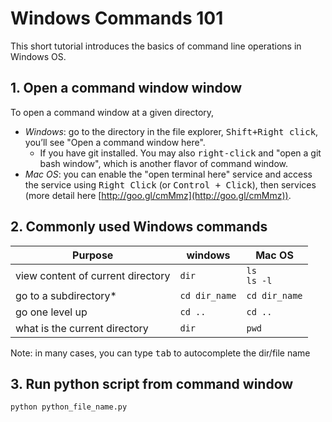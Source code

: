 # Windows Commands 101

This short tutorial introduces the basics of command line operations in Windows OS. 

## 1. Open a command window window
To open a command window at a given directory, 

- *Windows*: go to the directory in the file explorer, <kbd>Shift+Right click</kbd>, you’ll see "Open a command window here". 
    + If you have git installed. You may also <kbd>right-click</kbd> and "open a git bash window", which is another flavor of command window.
- *Mac OS*: you can enable the "open terminal here" service and access the service using <kbd>Right Click</kbd> (or <kbd>Control + Click</kbd>), then services (more detail here [http://goo.gl/cmMmz](http://goo.gl/cmMmz)).

## 2. Commonly used Windows commands

Purpose | windows | Mac OS
--|--|--
view content of current directory | `dir` | `ls` <br/> `ls -l`
go to a subdirectory*  | `cd dir_name` | `cd dir_name`
go one level up | `cd ..` | `cd ..`
what is the current directory | `dir` | `pwd`

Note: in many cases, you can type <kbd>tab</kbd> to autocomplete the dir/file name

## 3. Run python script from command window
```shell
python python_file_name.py
```

